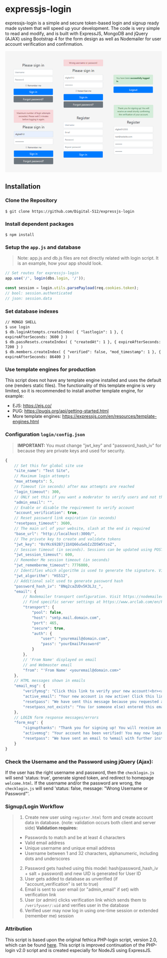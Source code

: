 # expressjs-login
expressjs-login is a simple and secure token-based login and signup ready made system that will speed up your development. The code is very simple to read and modify, and is built with ExpressJS, MongoDB and jQuery (AJAX) using Bootstrap 4 for the form design as well as Nodemailer for user account verification and confirmation.

![Login Page Screenshot](https://raw.githubusercontent.com/Digital-512/expressjs-login/master/expressjs_login_photo1a.png "Login Page Screenshot")

## Installation

### Clone the Repository
	$ git clone https://github.com/Digital-512/expressjs-login

### Install dependent packages
	$ npm install

### Setup the `app.js` and database
> Note: app.js and db.js files are not directly related with login script. It is an example, how your app should look.

```js
// Set routes for expressjs-login
app.use('/', login(dbs.login, '/'));
```
```js
const session = login.utils.parsePayload(req.cookies.token);
// bool: session.authenticated
// json: session.data
```

### Set database indexes
	// MONGO SHELL
	$ use login
	$ db.loginAttempts.createIndex( { "lastlogin": 1 }, { expireAfterSeconds: 3600 } )
	$ db.passResets.createIndex( { "createdAt": 1 }, { expireAfterSeconds: 7200 } )
	$ db.members.createIndex( { "verified": false, "mod_timestamp": 1 }, { expireAfterSeconds: 86400 } )

### Use template engines for production
This script does not have any template engine installed and uses the default one (renders static files). The functionality of this template engine is very limited, so it is recommended to install another template engine, for example:
* EJS: https://ejs.co/
* PUG: https://pugjs.org/api/getting-started.html
* More template engines: https://expressjs.com/en/resources/template-engines.html

### Configuration `login/config.json`
> <b>IMPORTANT: </b>You must change "jwt_key" and "password_hash_iv" for because they are private keys and used for security.

```js
{
    // Set this for global site use
	"site_name": "Test Site",
	// Maximum login attempts
    "max_attempts": 5,
	// Timeout (in seconds) after max attempts are reached
    "login_timeout": 300,
	// ONLY set this if you want a moderator to verify users and not the users themselves, otherwise leave blank
    "admin_email": "",
	// Enable or disable the requirement to verify account
    "account_verification": true,
	// Reset password link expiration (in seconds)
    "resetpass_timeout": 3600,
	// The main url of your website, slash at the end is required
    "base_url": "http://localhost:3000/",
	// The private key to create and validate tokens
    "jwt_key": "0sYKc692B7j1bXQ66uSebIzZD5W5YzoZ",
	// Session timeout (in seconds). Sessions can be updated using POST request
    "jwt_session_timeout": 600,
	// Remember Me session timeout (in seconds)
    "jwt_rememberme_timeout": 7776000,
	// Identifies which algorithm is used to generate the signature. Visit https://jwt.io/ for more information
    "jwt_algorithm": "HS512",
	// Additional salt used to generate password hash
    "password_hash_iv": "8Nq2caZUDv5K3LJz_",
    "email": {
        // Nodemailer transport configuration. Visit https://nodemailer.com/smtp/ for more information
		// Find specific server settings at https://www.arclab.com/en/kb/email/list-of-smtp-and-pop3-servers-mailserver-list.html
		"transport": {
            "pool": false,
            "host": "smtp.mail.domain.com",
            "port": 465,
            "secure": true,
            "auth": {
                "user": "youremail@domain.com",
                "pass": "yourEmailPassword"
            }
        },
		// 'From Name' displayed on email
		// and Webmaster email
        "from": "'From Name' <youremail@domain.com>"
    },
	// HTML messages shown in emails
    "email_msg": {
        "verifymsg": "Click this link to verify your new account!<br><a href='%verify_url'>%verify_url</a>",
        "active_email": "Your new account is now active! Click this link to log in!<br><a href='%signin_url'>%signin_url</a>",
        "resetpass": "We have sent this message because you requested a password reset.<br>To reset password and get back into your account, click the link below:<br><a href='%reset_url'>%reset_url</a><br><br>This link will expire in 1 hour.<br>If you did not attempt to reset password, please ignore this email.",
        "resetpass_not_exists": "You (or someone else) entered this email address when trying to change the password.<br><br>However, this email address is not on our database of registered users and therefore the attempted password change has failed.<br><br>If you did not attempt to reset password, please ignore this email."
    },
	// LOGIN form response messages/errors
    "form_msg": {
        "signupthanks": "Thank you for signing up! You will receive an email shortly confirming the verification of your account.",
        "activemsg": "Your account has been verified! You may now login at <br><a href='%signin_url'>%signin_url</a>",
        "resetpass": "We have sent an email to %email with further instructions."
    }
}
```

### Check the Username and the Password using jQuery (Ajax):
If the user has the right username and password, then the `checklogin.js` will send 'status: true', generate signed token, and redirect to homepage `welcome.html`. If the username and/or the password are wrong, the `checklogin.js` will send 'status: false, message: "Wrong Username or Password"'.

### Signup/Login Workflow
> 1) Create new user using `register.html` form and create account data in database. (note: validation occurs both client and server side)
> <b>Validation requires:</b>
> - Passwords to match and be at least 4 characters
> - Valid email address
> - Unique username and unique email address
> - Username between 1 and 32 characters, alphanumeric, including dots and underscores
> 2) Password gets hashed using this model: hash(password_hash_iv + salt + password) and new UID is generated for User ID
> 3) User gets added to database as unverified (if "account_verification" is set to true)
> 4) Email is sent to user email (or "admin_email" if set) with verification link
> 5) User (or admin) clicks verification link which sends them to `/verifyuser/:uid` and verifies user in the database
> 6) Verified user may now log in using one-time session or extended (remember me) session

### Attribution
This script is based upon the original fethica PHP-login script, version 2.0, which can be found [here](https://github.com/therecluse26/PHP-Login/tree/v2.0). This script is improved continuation of the PHP-login v2.0 script and is created especially for NodeJS using ExpressJS.
